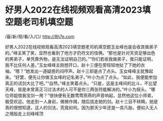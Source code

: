 # 好男人2022在线视频观看高清2023填空题老司机填空题

/最/新/观/看/入/口/ http://8h7e.com

好男人2022在线视频观看高清2023填空题老司机填空题玉女峰也是会收其做弟子的。”峰主笑了笑，显然也看到了他方才扔符文的伎俩。“那也是针对天资足够出色的男弟子，单凭靠外物，是无法证明自己的。”“你们若收我做弟子，我只能证明，我不比任何人差。”玉女峰峰主刚想开口，赵十三便在旁轻轻地扯了下她的衣袖。“嗯？”她发出一道疑惑的闷哼声。赵十三却是点了点头。玉女峰峰主犹豫起来。“好罢，便先让你做玉女峰的记名弟子。”叶小为点了点头。“如此，我便能参加真正的试剑大比了吧。”“自然。”峰主笑着点头。“只是，这是主峰间的比斗，不比望天峰，皆是未曾真正习过法术的人可不是你三两张符能解决的。”叶小为摇头。“哪位师姐借我宝剑一用？”很快便有无数莺莺燕燕的声音响起，显然他这位小师弟，极受欢迎。他走到一人身前，微微作揖，随后拔走她的剑。赵十三目不转睛。她是真的很想知道，这人的剑法，究竟如何。因为那天少年还是一具凡胎，便如入无人之境般走上剑峰峰顶
